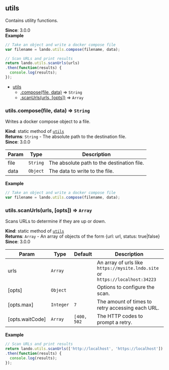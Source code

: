 <a name="module_utils"></a>

## utils
Contains utility functions.

**Since**: 3.0.0  
**Example**  
```js
// Take an object and write a docker compose file
var filename = lando.utils.compose(filename, data);

// Scan URLs and print results
return lando.utils.scanUrls(urls)
.then(function(results) {
  console.log(results);
});
```

* [utils](#module_utils)
    * [.compose(file, data)](#module_utils.compose) ⇒ <code>String</code>
    * [.scanUrls(urls, [opts])](#module_utils.scanUrls) ⇒ <code>Array</code>

<a name="module_utils.compose"></a>

### utils.compose(file, data) ⇒ <code>String</code>
Writes a docker compose object to a file.

**Kind**: static method of [<code>utils</code>](#module_utils)  
**Returns**: <code>String</code> - The absolute path to the destination file.  
**Since**: 3.0.0  

| Param | Type | Description |
| --- | --- | --- |
| file | <code>String</code> | The absolute path to the destination file. |
| data | <code>Object</code> | The data to write to the file. |

**Example**  
```js
// Take an object and write a docker compose file
var filename = lando.utils.compose(filename, data);
```
<a name="module_utils.scanUrls"></a>

### utils.scanUrls(urls, [opts]) ⇒ <code>Array</code>
Scans URLs to determine if they are up or down.

**Kind**: static method of [<code>utils</code>](#module_utils)  
**Returns**: <code>Array</code> - An array of objects of the form {url: url, status: true|false}  
**Since**: 3.0.0  

| Param | Type | Default | Description |
| --- | --- | --- | --- |
| urls | <code>Array</code> |  | An array of urls like `https://mysite.lndo.site` or `https://localhost:34223` |
| [opts] | <code>Object</code> |  | Options to configure the scan. |
| [opts.max] | <code>Integer</code> | <code>7</code> | The amount of times to retry accessing each URL. |
| [opts.waitCode] | <code>Array</code> | <code>[400, 502</code> | The HTTP codes to prompt a retry. |

**Example**  
```js
// Scan URLs and print results
return lando.utils.scanUrls(['http://localhost', 'https://localhost'])
.then(function(results) {
  console.log(results);
});
```

